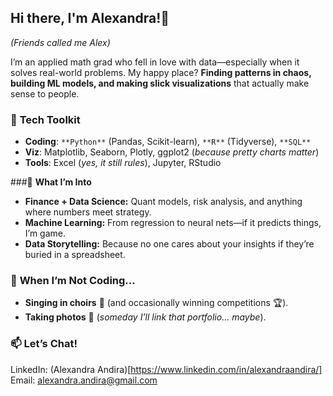 ## Hi there, I'm Alexandra!👋
*(Friends called me Alex)*

I’m an applied math grad who fell in love with data—especially when it solves real-world problems. My happy place? **Finding patterns in chaos, building ML models, and making slick visualizations** that actually make sense to people.

### 🔧 **Tech Toolkit**
- **Coding**: `**Python**` (Pandas, Scikit-learn), `**R**` (Tidyverse), `**SQL**`
- **Viz**: Matplotlib, Seaborn, Plotly, ggplot2 (*because pretty charts matter*)
- **Tools**: Excel (*yes, it still rules*), Jupyter, RStudio

###🚀 **What I’m Into**
- **Finance + Data Science:** Quant models, risk analysis, and anything where numbers meet strategy.
- **Machine Learning:** From regression to neural nets—if it predicts things, I’m game.
- **Data Storytelling:** Because no one cares about your insights if they’re buried in a spreadsheet.

### 🎵 **When I’m Not Coding…**
- **Singing in choirs** 🎤 (and occasionally winning competitions 🏆).
- **Taking photos** 📸 (*someday I’ll link that portfolio… maybe*).

### 📫 Let’s Chat!
LinkedIn: (Alexandra Andira)[https://www.linkedin.com/in/alexandraandira/]
Email: alexandra.andira@gmail.com
<!--
**alexandrandraa/alexandrandraa** is a ✨ _special_ ✨ repository because its `README.md` (this file) appears on your GitHub profile.

Here are some ideas to get you started:

- 🔭 I’m currently working on ...
- 🌱 I’m currently learning ...
- 👯 I’m looking to collaborate on ...
- 🤔 I’m looking for help with ...
- 💬 Ask me about ...
- 📫 How to reach me: ...
- 😄 Pronouns: ...
- ⚡ Fun fact: ...
-->
